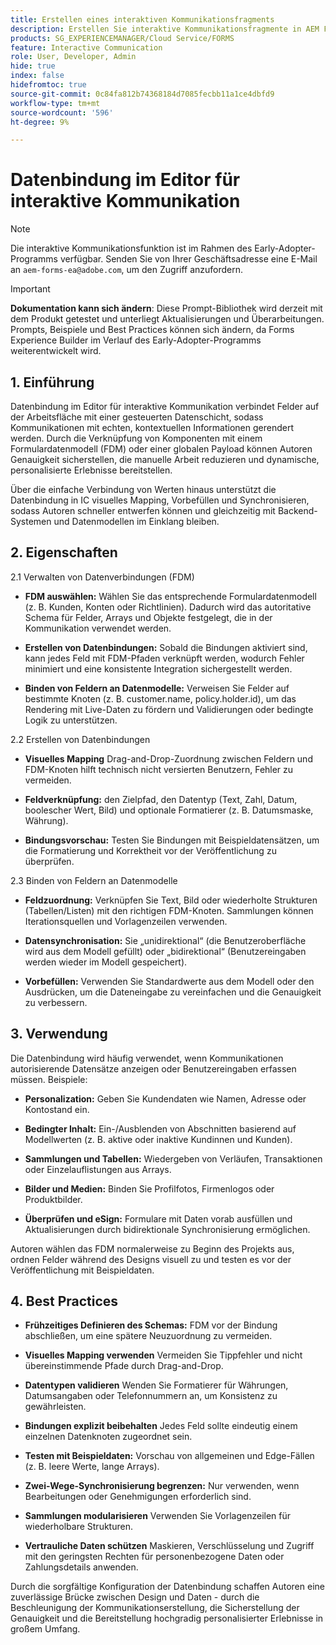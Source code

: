 ```yaml
---
title: Erstellen eines interaktiven Kommunikationsfragments
description: Erstellen Sie interaktive Kommunikationsfragmente in AEM Forms, um modulare, wiederverwendbare Inhaltsbausteine zu erstellen, die Konsistenz gewährleisten, Zeit sparen und personalisierte, datengesteuerte Kommunikation unterstützen.
products: SG_EXPERIENCEMANAGER/Cloud Service/FORMS
feature: Interactive Communication
role: User, Developer, Admin
hide: true
index: false
hidefromtoc: true
source-git-commit: 0c84fa812b74368184d7085fecbb11a1ce4dbfd9
workflow-type: tm+mt
source-wordcount: '596'
ht-degree: 9%

---
```



# Datenbindung im Editor für interaktive Kommunikation

>[!NOTE]
>
> Die interaktive Kommunikationsfunktion ist im Rahmen des Early-Adopter-Programms verfügbar. Senden Sie von Ihrer Geschäftsadresse eine E-Mail an `aem-forms-ea@adobe.com`, um den Zugriff anzufordern.

>[!IMPORTANT]
>
> **Dokumentation kann sich ändern**: Diese Prompt-Bibliothek wird derzeit mit dem Produkt getestet und unterliegt Aktualisierungen und Überarbeitungen. Prompts, Beispiele und Best Practices können sich ändern, da Forms Experience Builder im Verlauf des Early-Adopter-Programms weiterentwickelt wird.

## &#x200B;1. Einführung

Datenbindung im Editor für interaktive Kommunikation verbindet Felder auf der Arbeitsfläche mit einer gesteuerten Datenschicht, sodass Kommunikationen mit echten, kontextuellen Informationen gerendert werden. Durch die Verknüpfung von Komponenten mit einem Formulardatenmodell (FDM) oder einer globalen Payload können Autoren Genauigkeit sicherstellen, die manuelle Arbeit reduzieren und dynamische, personalisierte Erlebnisse bereitstellen.

Über die einfache Verbindung von Werten hinaus unterstützt die Datenbindung in IC visuelles Mapping, Vorbefüllen und Synchronisieren, sodass Autoren schneller entwerfen können und gleichzeitig mit Backend-Systemen und Datenmodellen im Einklang bleiben.

## &#x200B;2. Eigenschaften

2.1 Verwalten von Datenverbindungen (FDM)

- **FDM auswählen:** Wählen Sie das entsprechende Formulardatenmodell (z. B. Kunden, Konten oder Richtlinien). Dadurch wird das autoritative Schema für Felder, Arrays und Objekte festgelegt, die in der Kommunikation verwendet werden.

- **Erstellen von Datenbindungen:** Sobald die Bindungen aktiviert sind, kann jedes Feld mit FDM-Pfaden verknüpft werden, wodurch Fehler minimiert und eine konsistente Integration sichergestellt werden.

- **Binden von Feldern an Datenmodelle:** Verweisen Sie Felder auf bestimmte Knoten (z. B. customer.name, policy.holder.id), um das Rendering mit Live-Daten zu fördern und Validierungen oder bedingte Logik zu unterstützen.

2.2 Erstellen von Datenbindungen

- **Visuelles Mapping** Drag-and-Drop-Zuordnung zwischen Feldern und FDM-Knoten hilft technisch nicht versierten Benutzern, Fehler zu vermeiden.

- **Feldverknüpfung:** den Zielpfad, den Datentyp (Text, Zahl, Datum, boolescher Wert, Bild) und optionale Formatierer (z. B. Datumsmaske, Währung).

- **Bindungsvorschau:** Testen Sie Bindungen mit Beispieldatensätzen, um die Formatierung und Korrektheit vor der Veröffentlichung zu überprüfen.

2.3 Binden von Feldern an Datenmodelle

- **Feldzuordnung:** Verknüpfen Sie Text, Bild oder wiederholte Strukturen (Tabellen/Listen) mit den richtigen FDM-Knoten. Sammlungen können Iterationsquellen und Vorlagenzeilen verwenden.

- **Datensynchronisation:** Sie „unidirektional“ (die Benutzeroberfläche wird aus dem Modell gefüllt) oder „bidirektional“ (Benutzereingaben werden wieder im Modell gespeichert).

- **Vorbefüllen:** Verwenden Sie Standardwerte aus dem Modell oder den Ausdrücken, um die Dateneingabe zu vereinfachen und die Genauigkeit zu verbessern.

## &#x200B;3. Verwendung

Die Datenbindung wird häufig verwendet, wenn Kommunikationen autorisierende Datensätze anzeigen oder Benutzereingaben erfassen müssen. Beispiele:

- **Personalization:** Geben Sie Kundendaten wie Namen, Adresse oder Kontostand ein.

- **Bedingter Inhalt:** Ein-/Ausblenden von Abschnitten basierend auf Modellwerten (z. B. aktive oder inaktive Kundinnen und Kunden).

- **Sammlungen und Tabellen:** Wiedergeben von Verläufen, Transaktionen oder Einzelauflistungen aus Arrays.

- **Bilder und Medien:** Binden Sie Profilfotos, Firmenlogos oder Produktbilder.

- **Überprüfen und eSign:** Formulare mit Daten vorab ausfüllen und Aktualisierungen durch bidirektionale Synchronisierung ermöglichen.

Autoren wählen das FDM normalerweise zu Beginn des Projekts aus, ordnen Felder während des Designs visuell zu und testen es vor der Veröffentlichung mit Beispieldaten.

## 4. Best Practices

- **Frühzeitiges Definieren des Schemas:** FDM vor der Bindung abschließen, um eine spätere Neuzuordnung zu vermeiden.

- **Visuelles Mapping verwenden** Vermeiden Sie Tippfehler und nicht übereinstimmende Pfade durch Drag-and-Drop.

- **Datentypen validieren** Wenden Sie Formatierer für Währungen, Datumsangaben oder Telefonnummern an, um Konsistenz zu gewährleisten.

- **Bindungen explizit beibehalten** Jedes Feld sollte eindeutig einem einzelnen Datenknoten zugeordnet sein.

- **Testen mit Beispieldaten:** Vorschau von allgemeinen und Edge-Fällen (z. B. leere Werte, lange Arrays).

- **Zwei-Wege-Synchronisierung begrenzen:** Nur verwenden, wenn Bearbeitungen oder Genehmigungen erforderlich sind.

- **Sammlungen modularisieren** Verwenden Sie Vorlagenzeilen für wiederholbare Strukturen.

- **Vertrauliche Daten schützen** Maskieren, Verschlüsselung und Zugriff mit den geringsten Rechten für personenbezogene Daten oder Zahlungsdetails anwenden.

Durch die sorgfältige Konfiguration der Datenbindung schaffen Autoren eine zuverlässige Brücke zwischen Design und Daten - durch die Beschleunigung der Kommunikationserstellung, die Sicherstellung der Genauigkeit und die Bereitstellung hochgradig personalisierter Erlebnisse in großem Umfang.